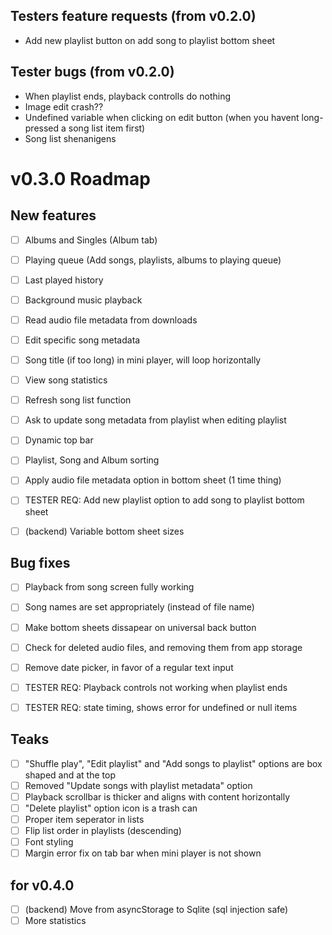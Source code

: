 ## Testers feature requests (from v0.2.0)

-   Add new playlist button on add song to playlist bottom sheet

## Tester bugs (from v0.2.0)

-   When playlist ends, playback controlls do nothing
-   Image edit crash??
-   Undefined variable when clicking on edit button (when you havent long-pressed a song list item first)
-   Song list shenanigens

# v0.3.0 Roadmap

## New features

-   [ ] Albums and Singles (Album tab)
-   [ ] Playing queue (Add songs, playlists, albums to playing queue)
-   [ ] Last played history
-   [ ] Background music playback
-   [ ] Read audio file metadata from downloads
-   [ ] Edit specific song metadata
-   [ ] Song title (if too long) in mini player, will loop horizontally

-   [ ] View song statistics
-   [ ] Refresh song list function
-   [ ] Ask to update song metadata from playlist when editing playlist
-   [ ] Dynamic top bar
-   [ ] Playlist, Song and Album sorting
-   [ ] Apply audio file metadata option in bottom sheet (1 time thing)

-   [ ] TESTER REQ: Add new playlist option to add song to playlist bottom sheet
-   [ ] (backend) Variable bottom sheet sizes

## Bug fixes

-   [ ] Playback from song screen fully working
-   [ ] Song names are set appropriately (instead of file name)
-   [ ] Make bottom sheets dissapear on universal back button
-   [ ] Check for deleted audio files, and removing them from app storage
-   [ ] Remove date picker, in favor of a regular text input

-   [ ] TESTER REQ: Playback controls not working when playlist ends
-   [ ] TESTER REQ: state timing, shows error for undefined or null items

## Teaks

-   [ ] "Shuffle play", "Edit playlist" and "Add songs to playlist" options are box shaped and at the top
-   [ ] Removed "Update songs with playlist metadata" option
-   [ ] Playback scrollbar is thicker and aligns with content horizontally
-   [ ] "Delete playlist" option icon is a trash can
-   [ ] Proper item seperator in lists
-   [ ] Flip list order in playlists (descending)
-   [ ] Font styling
-   [ ] Margin error fix on tab bar when mini player is not shown

## for v0.4.0

-   [ ] (backend) Move from asyncStorage to Sqlite (sql injection safe)
-   [ ] More statistics
